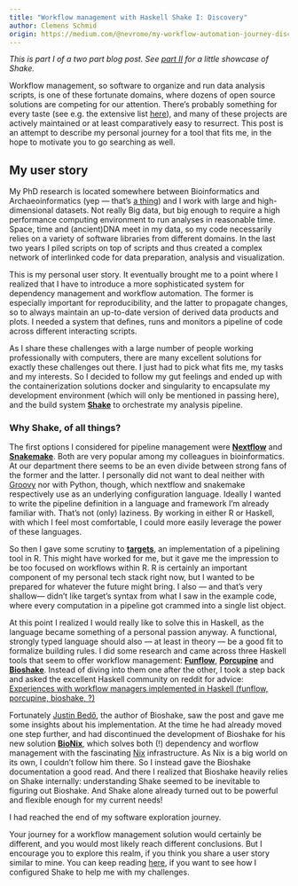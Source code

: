 ```yaml
---
title: "Workflow management with Haskell Shake I: Discovery"
author: Clemens Schmid
origin: https://medium.com/@nevrome/my-workflow-automation-journey-discovering-shake-haskell-5c270b93ff2b
---
```


*This is part I of a two part blog post. See [part II](/posts/2021-12-05-shake-II.html) for a little showcase of Shake.*

Workflow management, so software to organize and run data analysis scripts, is one of these fortunate domains, where dozens of open source solutions are competing for our attention. There’s probably something for every taste (see e.g. the extensive list [here](https://github.com/pditommaso/awesome-pipeline)), and many of these projects are actively maintained or at least comparatively easy to resurrect. This post is an attempt to describe my personal journey for a tool that fits me, in the hope to motivate you to go searching as well.

## My user story

My PhD research is located somewhere between Bioinformatics and Archaeoinformatics (yep — that’s [a thing](https://caa-international.org/)) and I work with large and high-dimensional datasets. Not really Big data, but big enough to require a high performance computing environment to run analyses in reasonable time. Space, time and (ancient)DNA meet in my data, so my code necessarily relies on a variety of software libraries from different domains. In the last two years I piled scripts on top of scripts and thus created a complex network of interlinked code for data preparation, analysis and visualization.

This is my personal user story. It eventually brought me to a point where I realized that I have to introduce a more sophisticated system for dependency management and workflow automation. The former is especially important for reproducibility, and the latter to propagate changes, so to always maintain an up-to-date version of derived data products and plots. I needed a system that defines, runs and monitors a pipeline of code across different interacting scripts.

As I share these challenges with a large number of people working professionally with computers, there are many excellent solutions for exactly these challenges out there. I just had to pick what fits me, my tasks and my interests. So I decided to follow my gut feelings and ended up with the containerization solutions docker and singularity to encapsulate my development environment (which will only be mentioned in passing here), and the build system [**Shake**](https://shakebuild.com/) to orchestrate my analysis pipeline.

### Why Shake, of all things?

The first options l considered for pipeline management were [**Nextflow**](https://www.nextflow.io/) and [**Snakemake**](https://snakemake.readthedocs.io/en/stable/). Both are very popular among my colleagues in bioinformatics. At our department there seems to be an even divide between strong fans of the former and the latter. I personally did not want to deal neither with [Groovy](http://groovy-lang.org/documentation.html) nor with Python, though, which nextflow and snakemake respectively use as an underlying configuration language. Ideally I wanted to write the pipeline definition in a language and framework I’m already familiar with. That’s not (only) laziness. By working in either R or Haskell, with which I feel most comfortable, I could more easily leverage the power of these languages.

So then I gave some scrutiny to [**targets**](https://books.ropensci.org/targets/walkthrough.html), an implementation of a pipelining tool in R. This might have worked for me, but it gave me the impression to be too focused on workflows within R. R is certainly an important component of my personal tech stack right now, but I wanted to be prepared for whatever the future might bring. I also — and that’s very shallow— didn’t like target’s syntax from what I saw in the example code, where every computation in a pipeline got crammed into a single list object.

At this point I realized I would really like to solve this in Haskell, as the language became something of a personal passion anyway. A functional, strongly typed language should also — at least in theory — be a good fit to formalize building rules. I did some research and came across three Haskell tools that seem to offer workflow management: [**Funflow**](https://github.com/tweag/funflow), [**Porcupine**](https://github.com/tweag/porcupine) and [**Bioshake**](https://github.com/PapenfussLab/bioshake). Instead of diving into them one after the other, I took a step back and asked the excellent Haskell community on reddit for advice: [Experiences with workflow managers implemented in Haskell (funflow, porcupine, bioshake, ?)](https://old.reddit.com/r/haskell/comments/q0esys/experiences_with_workflow_managers_implemented_in/)

Fortunately [Justin Bedő](https://github.com/jbedo), the author of Bioshake, saw the post and gave me some insights about his implementation. At the time he had already moved one step further, and had discontinued the development of Bioshake for his new solution [**BioNix**](https://github.com/PapenfussLab/bionix), which solves both (!) dependency and worflow management with the fascinating [Nix](https://nixos.org/) infrastructure. As Nix is a big world on its own, I couldn’t follow him there. So I instead gave the Bioshake documentation a good read. And there I realized that Bioshake heavily relies on Shake internally: understanding Shake seemed to be inevitable to figuring out Bioshake. And Shake alone already turned out to be powerful and flexible enough for my current needs!

I had reached the end of my software exploration journey.

Your journey for a workflow management solution would certainly be different, and you would most likely reach different conclusions. But I encourage you to explore this realm, if you think you share a user story similar to mine. You can keep reading [here](/posts/2021-12-05-shake-II.html), if you want to see how I configured Shake to help me with my challenges.
